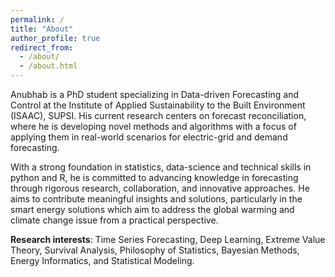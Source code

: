 ```yaml
---
permalink: /
title: "About"
author_profile: true
redirect_from: 
  - /about/
  - /about.html
---
```


Anubhab is a PhD student specializing in Data-driven Forecasting and Control at the Institute of Applied Sustainability to the Built Environment (ISAAC), SUPSI. His current research centers on forecast reconciliation, where he is developing novel methods and algorithms with a focus of applying them in real-world scenarios for electric-grid and demand forecasting.

With a strong foundation in statistics, data-science and technical skills in python and R, he is committed to advancing knowledge in forecasting through rigorous research, collaboration, and innovative approaches. He aims to contribute meaningful insights and solutions, particularly in the smart energy solutions which aim to address the global warming and climate change issue from a practical perspective.

**Research interests**: Time Series Forecasting, Deep Learning, Extreme Value Theory, Survival Analysis, Philosophy of Statistics, Bayesian Methods, Energy Informatics, and Statistical Modeling.